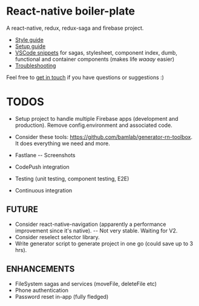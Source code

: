 # React-native boiler-plate

A react-native, redux, redux-saga and firebase project.

* [Style guide](./docs/STYLE_GUIDE.md)
* [Setup guide](./docs/SETUP_GUIDE.md)
* [VSCode snippets](./snippets.json) for sagas, stylesheet, component index, dumb, functional and container components (makes life _waaay_ easier)
* [Troubleshooting](./docs/TROUBLESHOOTING.md)

Feel free to [get in touch](mailto:shaun@aux.co.za) if you have questions or suggestions :)

# TODOS

* Setup project to handle multiple Firebase apps (development and production). Remove config.environment and associated code.
* Consider these tools: https://github.com/bamlab/generator-rn-toolbox. It does everything we need and more.

* Fastlane
  -- Screenshots
* CodePush integration
* Testing (unit testing, component testing, E2E)
* Continuous integration

## FUTURE

* Consider react-native-navigation (apparently a performance improvement since it's native).
  -- Not very stable. Waiting for V2.
* Consider reselect selector library.
* Write generator script to generate project in one go (could save up to 3 hrs).

## ENHANCEMENTS

* FileSystem sagas and services (moveFile, deleteFile etc)
* Phone authentication
* Password reset in-app (fully fledged)
